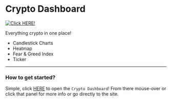 # Crypto Dashboard
[![Click HERE!](https://img.icons8.com/external-vitaliy-gorbachev-lineal-color-vitaly-gorbachev/344/external-dashboard-blogger-vitaliy-gorbachev-lineal-color-vitaly-gorbachev.png)](https://jc9361.github.io/crypto_dashboard/)

Everything crypto in one place!
- Candlestick Charts
- Heatmap
- Fear & Greed Index
- Ticker



***

### How to get started?
Simple, click [HERE](https://jc9361.github.io/crypto_dashboard/) to open the `Crypto Dashboard`! From there mouse-over or click that panel for more info or go directly to the site.
